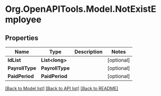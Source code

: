 # Org.OpenAPITools.Model.NotExistEmployee

## Properties

Name | Type | Description | Notes
------------ | ------------- | ------------- | -------------
**IdList** | **List&lt;long&gt;** |  | [optional] 
**PayrollType** | **PayrollType** |  | [optional] 
**PaidPeriod** | **PaidPeriod** |  | [optional] 

[[Back to Model list]](../README.md#documentation-for-models) [[Back to API list]](../README.md#documentation-for-api-endpoints) [[Back to README]](../README.md)

